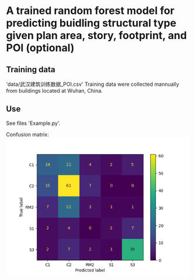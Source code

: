 # A trained random forest model for predicting buidling structural type given plan area, story, footprint, and POI (optional)

## Training data
'data/武汉建筑训练数据_POI.csv' Training data were collected mannually from buildings located at Wuhan, China.

## Use
See files 'Example.py'.

Confusion matrix:
![Confusion matrix](https://github.com/youtian95/BldStructClassify/blob/main/figures/ConfusionMatrix.png)
